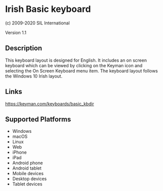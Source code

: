 Irish Basic keyboard
==============

(c) 2009-2020 SIL International

Version 1.1

Description
-----------

This keyboard layout is designed for English.  It includes an on screen keyboard which can be 
viewed by clicking on the Keyman icon and selecting the On Screen Keyboard menu item. The 
keyboard layout follows the Windows 10 Irish layout.

Links
-----
https://keyman.com/keyboards/basic_kbdir

Supported Platforms
-------------------
 * Windows
 * macOS
 * Linux
 * Web
 * iPhone
 * iPad
 * Android phone
 * Android tablet
 * Mobile devices
 * Desktop devices
 * Tablet devices

